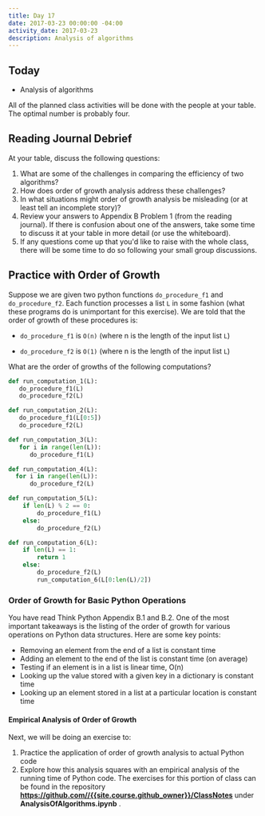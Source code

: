 ```yaml
---
title: Day 17
date: 2017-03-23 00:00:00 -04:00
activity_date: 2017-03-23
description: Analysis of algorithms
---
```


## Today

* Analysis of algorithms

All of the planned class activities will be done with the people at your
table. The optimal number is probably four.

## Reading Journal Debrief

At your table, discuss the following questions:

1. What are some of the challenges in comparing the efficiency of two algorithms?
2. How does order of growth analysis address these challenges?
3. In what situations might order of growth analysis be misleading (or at least tell an incomplete story)?
4. Review your answers to Appendix B Problem 1 (from the reading journal). If there is confusion about one of the answers, take some time to discuss it at your table in more detail (or use the whiteboard).
5. If any questions come up that you'd like to raise with the whole class, there will be some time to do so following your small group discussions.

## Practice with Order of Growth

Suppose we are given two python functions `do_procedure_f1` and
`do_procedure_f2`. Each function processes a list `L`  in some fashion
(what these programs do is unimportant for this exercise). We are told that
the order of growth of these procedures is:

* `do_procedure_f1`  is `O(n)` (where n is the length of the input list `L`)

* `do_procedure_f2`  is `O(1)` (where n is the length of the input list `L`)

What are the order of growths of the following computations?

``` python
def run_computation_1(L):
   do_procedure_f1(L)
   do_procedure_f2(L)
```

``` python
def run_computation_2(L):
   do_procedure_f1(L[0:5])
   do_procedure_f2(L)
```

``` python
def run_computation_3(L):
   for i in range(len(L)):
      do_procedure_f1(L)
```

``` python
def run_computation_4(L):
  for i in range(len(L)):
      do_procedure_f2(L)
```

``` python
def run_computation_5(L):
    if len(L) % 2 == 0:
        do_procedure_f1(L)
    else:
        do_procedure_f2(L)
```

``` python
def run_computation_6(L):
    if len(L) == 1:
        return 1
    else:
        do_procedure_f2(L)
        run_computation_6(L[0:len(L)/2])
```

### Order of Growth for Basic Python Operations

You have read Think Python Appendix B.1 and B.2. One of the most important
takeaways is the listing of the order of growth for various operations on
Python data structures. Here are some key points:

* Removing an element from the end of a list is constant time
* Adding an element to the end of the list is constant time (on average)
* Testing if an element is in a list is linear time, O(n)
* Looking up the value stored with a given key in a dictionary is constant time
* Looking up an element stored in a list at a particular location is constant time

#### Empirical Analysis of Order of Growth

Next, we will be doing an exercise to:

1. Practice the application of order of growth analysis to actual Python code
2. Explore how this analysis squares with an empirical analysis of the running time of Python code. The exercises for this portion of class can be found in the repository **https://github.com//{{site.course.github_owner}}/ClassNotes**  under **AnalysisOfAlgorithms.ipynb** .
